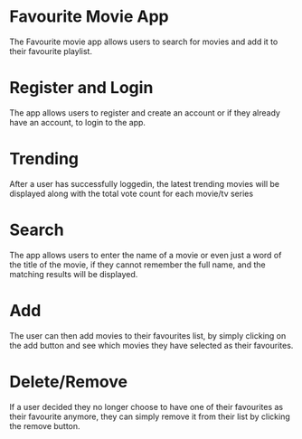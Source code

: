 # Favourite Movie App

The Favourite movie app allows users to search for movies and add it to their favourite playlist.

# Register and Login
The app allows users to register and create an account or if they already have an account, to login to the app.

# Trending
After a user has successfully loggedin, the latest trending movies will be displayed along with the total vote count for each movie/tv series

# Search
The app allows users to enter the name of a movie or even just a word of the title of the movie, if they cannot remember the full name, and the matching results will be displayed.

# Add
The user can then add movies to their favourites list, by simply clicking on the add button and see which movies they have selected as their favourites.

# Delete/Remove
If a user decided they no longer choose to have one  of their favourites as their favourite anymore, they can simply remove it from their list by clicking the remove button.
